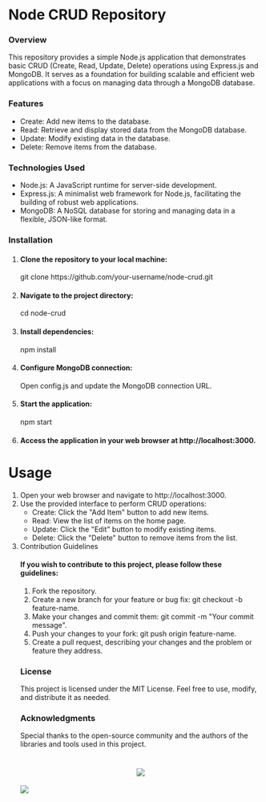 
<h1>Node CRUD Repository</h1>

<h3>Overview</h3>
This repository provides a simple Node.js application that demonstrates basic CRUD (Create, Read, Update, Delete) operations using Express.js and MongoDB. It serves as a foundation for building scalable and efficient web applications with a focus on managing data through a MongoDB database.

<h3>Features</h3>
<ul>
  <li>Create: Add new items to the database.</li>
  <li>Read: Retrieve and display stored data from the MongoDB database.</li>
  <li>Update: Modify existing data in the database.</li>
  <li>Delete: Remove items from the database.</li>
</ul>





<h3>Technologies Used</h3>
<ul>
  <li>Node.js: A JavaScript runtime for server-side development.</li>
  <li>Express.js: A minimalist web framework for Node.js, facilitating the building of robust web applications.</li>
  <li>MongoDB: A NoSQL database for storing and managing data in a flexible, JSON-like format.</li>
</ul>


<h3>Installation</h3>


<ol>
  <li>
    <h4>Clone the repository to your local machine:</h4>
    git clone https://github.com/your-username/node-crud.git</li>
  <li>
    <h4>Navigate to the project directory:</h4>
    cd node-crud
  </li>
  <li>
    <h4>Install dependencies:</h4>
    npm install
  </li>
  <li>
    <h4>Configure MongoDB connection:</h4>
      Open config.js and update the MongoDB connection URL.
  </li>
  <li>
    <h4>Start the application:</h4>
    npm start
  </li>
  <li>
    <h4>Access the application in your web browser at http://localhost:3000.</h4>
  </li>
</ol>







<h1>Usage</h1>
<ol>
  <li>Open your web browser and navigate to http://localhost:3000.</li>
  <li>Use the provided interface to perform CRUD operations:
    <ul>
      <li>Create: Click the "Add Item" button to add new items.</li>
      <li>Read: View the list of items on the home page.</li>
      <li>Update: Click the "Edit" button to modify existing items.</li>
      <li>Delete: Click the "Delete" button to remove items from the list.</li>
    </ul>
  </li>
  <li></





<h3>Contribution Guidelines</h3>

<h4>If you wish to contribute to this project, please follow these guidelines:</h4>

<ol>
  <li>Fork the repository.</li>
  <li>Create a new branch for your feature or bug fix: git checkout -b feature-name.</li>
  <li>Make your changes and commit them: git commit -m "Your commit message".</li>
  <li>Push your changes to your fork: git push origin feature-name.</li>
  <li>Create a pull request, describing your changes and the problem or feature they address.</li>
</ol>

<h3>License</h3>

This project is licensed under the MIT License. Feel free to use, modify, and distribute it as needed.

<h3>Acknowledgments</h3>
Special thanks to the open-source community and the authors of the libraries and tools used in this project.
<h1 align="center">
  <a href="https://git.io/typing-svg">
    <img src="https://readme-typing-svg.herokuapp.com?font=Fira+Code&pause=500&color=178D9F&width=435&lines=This+is+Sahad+M+;Happy+coding!!!+%F0%9F%91%8B">
  </a>
</h1>
<a href="https://git.io/typing-svg">
<img src="https://readme-typing-svg.herokuapp.com?font=Fira+Code&pause=500&color=178D9F&width=435&lines=This+is+Sahad+M+Thank+you+for+stopping+by+%F0%9F%91%8B ;">
</a>
